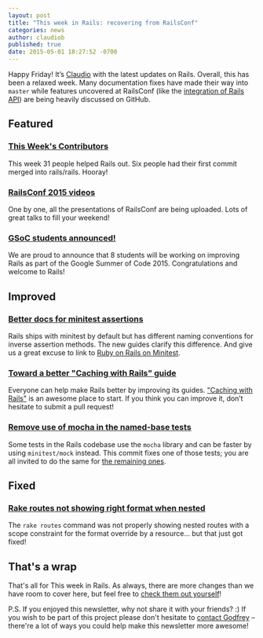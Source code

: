 ```yaml
---
layout: post
title: "This week in Rails: recovering from RailsConf"
categories: news
author: claudiob
published: true
date: 2015-05-01 18:27:52 -0700
---
```


Happy Friday! It’s [Claudio](https://claudiob.github.io) with the latest updates on Rails. Overall, this has been a relaxed week. Many documentation fixes have made their way into `master` while features uncovered at RailsConf (like the [integration of Rails API](https://github.com/rails/rails/pull/19832)) are being heavily discussed on GitHub.

## Featured

### [This Week's Contributors](http://contributors.rubyonrails.org/contributors/in-time-window/20150425-20150501)

This week 31 people helped Rails out. Six people had their first commit merged into rails/rails. Hooray!

### [RailsConf 2015 videos](http://confreaks.tv/events/railsconf2015)

One by one, all the presentations of RailsConf are being uploaded. Lots of great talks to fill your weekend!

### [GSoC students announced!](http://weblog.rubyonrails.org/2015/5/1/welcome-to-gsoc-15/)

We are proud to announce that 8 students will be working on improving Rails as part of the Google Summer of Code 2015. Congratulations and welcome to Rails!

## Improved

### [Better docs for minitest assertions](https://github.com/rails/rails/commit/a66a64aa2a82b755f754bd42b8a4a4697ac89f83)

Rails ships with minitest by default but has different naming conventions for inverse assertion methods. The new guides clarify this difference. And give us a great excuse to link to [Ruby on Rails on Minitest](https://www.youtube.com/watch?v=MA4jJNUG_dI).

### [Toward a better "Caching with Rails" guide](https://github.com/rails/rails/commit/ae5c5b2237ee4c1aae98a048c09b6a98bd352475)

Everyone can help make Rails better by improving its guides. ["Caching with Rails"](http://guides.rubyonrails.org/caching_with_rails.html) is an awesome place to start. If you think you can improve it, don’t hesitate to submit a pull request!

### [Remove use of mocha in the named-base tests](https://github.com/rails/rails/commit/3ca5ae57b517b7a5a8d07dff83703dcd1f199870)

Some tests in the Rails codebase use the `mocha` library and can be faster by using `minitest/mock` instead. This commit fixes one of those tests; you are all invited to do the same for [the remaining ones](https://github.com/rails/rails/search?utf8=%E2%9C%93&q=%22stop+using+mocha%22&type=Code).

## Fixed

### [Rake routes not showing right format when nested](https://github.com/rails/rails/issues/18373)

The `rake routes` command was not properly showing nested routes with a scope constraint for the format override by a resource… but that just got fixed!

## That's a wrap

That's all for This week in Rails. As always, there are more changes than we have room to cover here, but feel free to [check them out yourself](https://github.com/rails/rails)!

P.S. If you enjoyed this newsletter, why not share it with your friends? :) If you wish to be part of this project please don't hesitate to [contact Godfrey](mailto:godfrey@brewhouse.io) – there're a lot of ways you could help make this newsletter more awesome!

